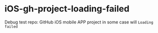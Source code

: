 # iOS-gh-project-loading-failed
Debug test repo: GitHub iOS mobile APP project in some case will `Loading failed`
